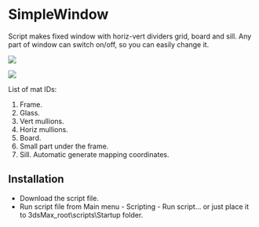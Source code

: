 # SimpleWindow

Script makes fixed window with horiz-vert dividers grid, board and sill. Any part of window can switch on/off, so you can easily change it.

![](/Demo/SimpleWindow_demo_1.gif)

![](/Demo/SimpleWindow_demo_2.gif)

List of mat IDs:
1. Frame.
2. Glass.
3. Vert mullions.
4. Horiz mullions.
5. Board.
6. Small part under the frame.
7. Sill.
Automatic generate mapping coordinates.

## Installation

* Download the script file.
* Run script file from Main menu - Scripting - Run script... or just place it to 3dsMax_root\scripts\Startup folder.